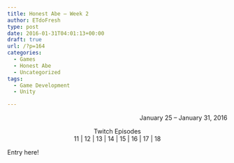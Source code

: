 ```yaml
---
title: Honest Abe – Week 2
author: ETdoFresh
type: post
date: 2016-01-31T04:01:13+00:00
draft: true
url: /?p=164
categories:
  - Games
  - Honest Abe
  - Uncategorized
tags:
  - Game Development
  - Unity

---
```

<p style="text-align: right;">
  January 25 – January 31, 2016
</p>

<p style="text-align: center;">
  Twitch Episodes<br /> 11 | 12 | 13 | 14 | 15 | 16 | 17 | 18
</p>

Entry here!
